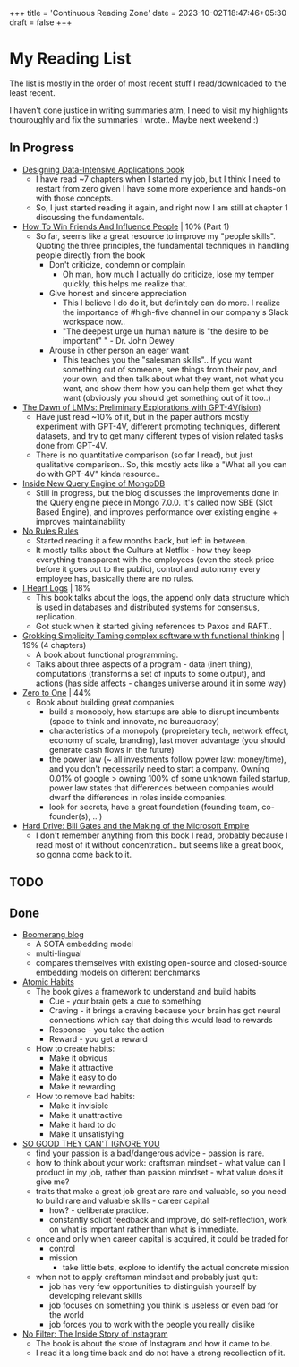 +++
title = 'Continuous Reading Zone'
date = 2023-10-02T18:47:46+05:30
draft = false
+++

# My Reading List

The list is mostly in the order of most recent stuff I read/downloaded to the least recent.

I haven't done justice in writing summaries atm, I need to visit my highlights thouroughly and fix the summaries I wrote.. Maybe next weekend :)

## In Progress

- [Designing Data-Intensive Applications book](https://dataintensive.net/)
  - I have read ~7 chapters when I started my job, but I think I need to restart from zero given I have some more experience and hands-on with those concepts.
  - So, I just started reading it again, and right now I am still at chapter 1 discussing the fundamentals.
- [How To Win Friends And Influence People](https://www.amazon.in/How-Win-Friends-Influence-People/dp/0671027034) |  10% (Part 1)
  - So far, seems like a great resource to improve my "people skills". Quoting the three principles, the fundamental techniques in handling people directly from the book
    - Don't criticize, condemn or complain
      - Oh man, how much I actually do criticize, lose my temper quickly, this helps me realize that.
    - Give honest and sincere appreciation
      - This I believe I do do it, but definitely can do more. I realize the importance of #high-five channel in our company's Slack workspace now..
      - "The deepest urge un human nature is "the desire to be important" " - Dr. John Dewey
    - Arouse in other person an eager want
      - This teaches you the "salesman skills".. If you want something out of someone, see things from their pov, and your own, and then talk about what they want, not what you want, and show them how you can help them get what they want (obviously you should get something out of it too..)
- [The Dawn of LMMs: Preliminary Explorations with GPT-4V(ision)](https://arxiv.org/abs/2309.17421)
  - Have just read ~10% of it, but in the paper authors mostly experiment with GPT-4V, different prompting techniques, different datasets, and try to get many different types of vision related tasks done from GPT-4V.
  - There is no quantitative comparison (so far I read), but just qualitative comparison.. So, this mostly acts like a "What all you can do with GPT-4V" kinda resource..
- [Inside New Query Engine of MongoDB](https://laplab.me/posts/inside-new-query-engine-of-mongodb/)
  - Still in progress, but the blog discusses the improvements done in the Query engine piece in Mongo 7.0.0. It's called now SBE (Slot Based Engine), and improves performance over existing engine + improves maintainability
- [No Rules Rules](https://www.norulesrules.com/)
  - Started reading it a few months back, but left in between.
  - It mostly talks about the Culture at Netflix - how they keep everything transparent with the employees (even the stock price before it goes out to the public), control and autonomy every employee has, basically there are no rules.
- [I Heart Logs](https://www.oreilly.com/library/view/i-heart-logs/9781491909379/) | 18%
  - This book talks about the logs, the append only data structure which is used in databases and distributed systems for consensus, replication.
  - Got stuck when it started giving references to Paxos and RAFT..
- [Grokking Simplicity Taming complex software with functional thinking](https://www.manning.com/books/grokking-simplicity) | 19% (4 chapters)
  - A book about functional programming.
  - Talks about three aspects of a program - data (inert thing), computations (transforms a set of inputs to some output), and actions (has side affects - changes universe around it in some way)
- [Zero to One](https://www.amazon.com/Zero-One-Notes-Startups-Future/dp/0804139296) | 44%
  - Book about building great companies
    - build a monopoly, how startups are able to disrupt incumbents (space to think and innovate, no bureaucracy)
    - characteristics of a monopoly (propreietary tech, network effect, economy of scale, branding), last mover advantage (you should generate cash flows in the future)
    - the power law (~ all investments follow power law: money/time), and you don't necessarily need to start a company. Owning 0.01% of google > owning 100% of some unknown failed startup, power law states that differences between companies would dwarf the differences in roles inside companies.
    - look for secrets, have a great foundation (founding team, co-founder(s), .. )
- [Hard Drive: Bill Gates and the Making of the Microsoft Empire](https://www.amazon.in/Hard-Drive-Making-Microsoft-Empire/dp/0887306292)
  - I don't remember anything from this book I read, probably because I read most of it without concentration.. but seems like a great book, so gonna come back to it.


## TODO

## Done

- [Boomerang blog](https://vectara.com/introducing-boomerang-vectaras-new-and-improved-retrieval-model/)
  - A SOTA embedding model
  - multi-lingual
  - compares themselves with existing open-source and closed-source embedding models on different benchmarks
- [Atomic Habits](https://jamesclear.com/atomic-habits)
  - The book gives a framework to understand and build habits
    - Cue - your brain gets a cue to something
    - Craving - it brings a craving because your brain has got neural connections which say that doing this would lead to rewards
    - Response - you take the action
    - Reward - you get a reward
  - How to create habits:
    - Make it obvious
    - Make it attractive
    - Make it easy to do
    - Make it rewarding
  - How to remove bad habits:
    - Make it invisible
    - Make it unattractive
    - Make it hard to do
    - Make it unsatisfying
- [SO GOOD THEY CAN'T IGNORE YOU](https://www.amazon.in/GOOD-THEY-CANT-IGNORE-YOU/dp/0349415862)
  - find your passion is a bad/dangerous advice - passion is rare.
  - how to think about your work: craftsman mindset - what value can I product in my job, rather than passion mindset - what value does it give me?
  - traits that make a great job great are rare and valuable, so you need to build rare and valuable skills - career capital
    - how? - deliberate practice.
    - constantly solicit feedback and improve, do self-reflection, work on what is important rather than what is immediate.
  - once and only when career capital is acquired, it could be traded for
    - control
    - mission
      - take little bets, explore to identify the actual concrete mission
  - when not to apply craftsman mindset and probably just quit:
    - job has very few opportunities to distinguish yourself by developing relevant skills
    - job focuses on something you think is useless or even bad for the world
    - job forces you to work with the people you really dislike
- [No Filter: The Inside Story of Instagram](https://www.amazon.in/NO-FILTER-Sarah-Frier/dp/1982126809)
  - The book is about the store of Instagram and how it came to be.
  - I read it a long time back and do not have a strong recollection of it.
